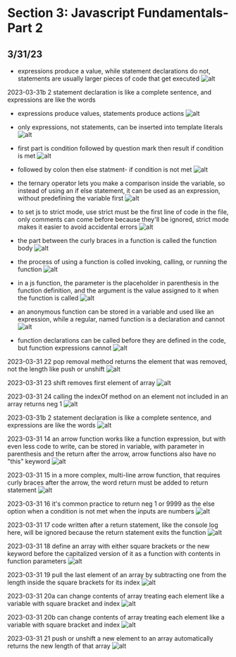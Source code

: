 # Section 3: Javascript Fundamentals- Part 2

## 3/31/23

- expressions produce a value, while statement declarations do not, statements are usually larger pieces of code that get executed
![alt](images/03-js-fundamentals2/2023-03-31-1.png)

2023-03-31b 2 statement declaration is like a complete sentence, and expressions are like the words

- expressions produce values, statements produce actions
![alt](images/03-js-fundamentals2/2023-03-31-2.png)

- only expressions, not statements, can be inserted into template literals
![alt](images/03-js-fundamentals2/2023-03-31-3.png)

- first part is condition followed by question mark then result if condition is met
![alt](images/03-js-fundamentals2/2023-03-31-4a.png)

- followed by colon then else statment- if condition is not met
![alt](images/03-js-fundamentals2/2023-03-31-4b.png)

-  the ternary operator lets you make a comparison inside the variable, so instead of using an if else statement, it can be used as an expression, without predefining the variable first
![alt](images/03-js-fundamentals2/2023-03-31-5.png)

- to set js to strict mode, use strict must be the first line of code in the file, only comments can come before because they'll be ignored, strict mode makes it easier to avoid accidental errors
![alt](images/03-js-fundamentals2/2023-03-31-6.png)

- the part between the curly braces in a function is called the function body
![alt](images/03-js-fundamentals2/2023-03-31-7.png)

- the process of using a function is colled invoking, calling, or running the function
![alt](images/03-js-fundamentals2/2023-03-31-8.png)

- in a js function, the parameter is the placeholder in parenthesis in the function definition, and the argument is the value assigned to it when the function is called
![alt](images/03-js-fundamentals2/2023-03-31-9.png)

- an anonymous function can be stored in a variable and used like an expression, while a regular, named function is a declaration and cannot
![alt](images/03-js-fundamentals2/2023-03-31-10.png)

- function declarations can be called before they are defined in the code, but function expressions cannot
![alt](images/03-js-fundamentals2/2023-03-31-11.png)

2023-03-31 22 pop removal method returns the element that was removed, not the length like push or unshift
![alt](images/03-js-fundamentals2/2023-03-31-12.png)

2023-03-31 23 shift removes first element of array
![alt](images/03-js-fundamentals2/2023-03-31-13.png)

2023-03-31 24 calling the indexOf method on an element not included in an array returns neg 1
![alt](images/03-js-fundamentals2/2023-03-31-14.png)

2023-03-31b 2 statement declaration is like a complete sentence, and expressions are like the words
![alt](images/03-js-fundamentals2/2023-03-31-15.png)

2023-03-31 14 an arrow function works like a function expression, but with even less code to write, can be stored in variable, with parameter in parenthesis and the return after the arrow, arrow functions also have no "this" keyword
![alt](images/03-js-fundamentals2/2023-03-31-16.png)

2023-03-31 15 in a more complex, multi-line arrow function, that requires curly braces after the arrow, the word return must be added to return statement
![alt](images/03-js-fundamentals2/2023-03-31-17.png)

2023-03-31 16 it's common practice to return neg 1 or 9999 as the else option when a condition is not met when the inputs are numbers
![alt](images/03-js-fundamentals2/2023-03-31-18.png)

2023-03-31 17 code written after a return statement, like the console log here, will be ignored because the return statement exits the function
![alt](images/03-js-fundamentals2/2023-03-31-19.png)

2023-03-31 18 define an array with either square brackets or the new keyword before the capitalized version of it as a function with contents in function parameters
![alt](images/03-js-fundamentals2/2023-03-31-20.png)

2023-03-31 19 pull the last element of an array by subtracting one from the length inside the square brackets for its index
![alt](images/03-js-fundamentals2/2023-03-31-21.png)

2023-03-31 20a can change contents of array treating each element like a variable with square bracket and index
![alt](images/03-js-fundamentals2/2023-03-31-22.png)

2023-03-31 20b can change contents of array treating each element like a variable with square bracket and index
![alt](images/03-js-fundamentals2/2023-03-31-23.png)

2023-03-31 21 push or unshift a new element to an array automatically returns the new length of that array
![alt](images/03-js-fundamentals2/2023-03-31-24.png)


